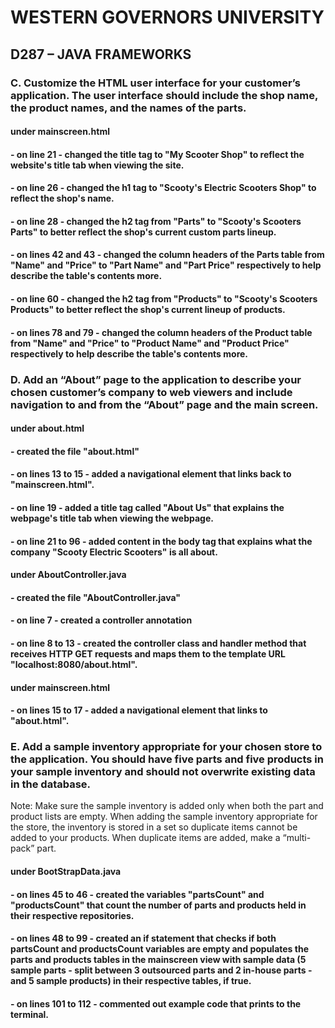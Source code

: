 # WESTERN GOVERNORS UNIVERSITY 
## D287 – JAVA FRAMEWORKS


### C. Customize the HTML user interface for your customer’s application. The user interface should include the shop name, the product names, and the names of the parts.

#### under mainscreen.html

#### - on line 21 - changed the title tag to "My Scooter Shop" to reflect the website's title tab when viewing the site. 
#### - on line 26 - changed the h1 tag to "Scooty's Electric Scooters Shop" to reflect the shop's name.
#### - on line 28 - changed the h2 tag from "Parts" to "Scooty's Scooters Parts" to better reflect the shop's current custom parts lineup.
#### - on lines 42 and 43 - changed the column headers of the Parts table from "Name" and "Price" to "Part Name" and "Part Price" respectively to help describe the table's contents more.
#### - on line 60 - changed the h2 tag from "Products" to "Scooty's Scooters Products" to better reflect the shop's current lineup of products.
#### - on lines 78 and 79 - changed the column headers of the Product table from "Name" and "Price" to "Product Name" and "Product Price" respectively to help describe the table's contents more.


### D.  Add an “About” page to the application to describe your chosen customer’s company to web viewers and include navigation to and from the “About” page and the main screen.

#### under about.html

#### - created the file "about.html"
#### - on lines 13 to 15 - added a navigational element that links back to "mainscreen.html".
#### - on line 19  - added a title tag called "About Us" that explains the webpage's title tab when viewing the webpage.
#### - on line 21 to 96 - added content in the body tag that explains what the company "Scooty Electric Scooters" is all about.

#### under AboutController.java

#### - created the file "AboutController.java"
#### - on line 7 - created a controller annotation
#### - on line 8 to 13 - created the controller class and handler method that receives HTTP GET requests and maps them to the template URL "localhost:8080/about.html".

#### under mainscreen.html

#### - on lines 15 to 17 - added a navigational element that links to "about.html".

### E.  Add a sample inventory appropriate for your chosen store to the application. You should have five parts and five products in your sample inventory and should not overwrite existing data in the database.

Note: Make sure the sample inventory is added only when both the part and product lists are empty. When adding the sample inventory appropriate for the store, the inventory is stored in a set so duplicate items cannot be added to your products. When duplicate items are added, make a “multi-pack” part.

#### under BootStrapData.java

#### - on lines 45 to 46 - created the variables "partsCount" and "productsCount" that count the number of parts and products held in their respective repositories.

#### - on lines 48 to 99 - created an if statement that checks if both partsCount and productsCount variables are empty and populates the parts and products tables in the mainscreen view with sample data (5 sample parts - split between 3 outsourced parts and 2 in-house parts - and 5 sample products) in their respective tables, if true.

#### - on lines 101 to 112 - commented out example code that prints to the terminal.
